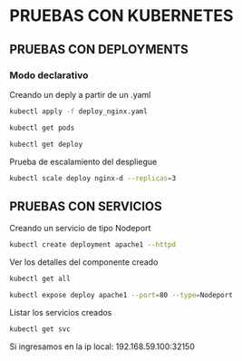 # PRUEBAS CON KUBERNETES

## PRUEBAS CON DEPLOYMENTS

### Modo declarativo

Creando un deply a partir de un .yaml

```bash
kubectl apply -f deploy_nginx.yaml
```
```bash
kubectl get pods
```
```bash
kubectl get deploy
```

Prueba de escalamiento del despliegue 
```bash
kubectl scale deploy nginx-d --replicas=3
```

## PRUEBAS CON SERVICIOS

Creando un servicio de tipo Nodeport

```bash
kubectl create deployment apache1 --httpd
```

Ver los detalles del componente creado

```bash
kubectl get all
```
```bash
kubectl expose deploy apache1 --port=80 --type=Nodeport
```

Listar los servicios creados
```bash
kubectl get svc
```

Si ingresamos en la ip local: 192.168.59.100:32150
